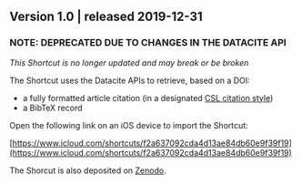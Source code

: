 ## Version 1.0 | released 2019-12-31

### NOTE: DEPRECATED DUE TO CHANGES IN THE DATACITE API

*This Shortcut is no longer updated and may break or be broken*

The Shortcut uses the Datacite APIs to retrieve, based on a DOI:

* a fully formatted article citation (in a designated [CSL citation style](https://github.com/citation-style-language/styles))
* a BibTeX record 

Open the following link on an iOS device to import the Shortcut:

[https://www.icloud.com/shortcuts/f2a637092cda4d13ae84db60e9f39f19](https://www.icloud.com/shortcuts/f2a637092cda4d13ae84db60e9f39f19)

The Shorcut is also deposited on [Zenodo](https://zenodo.org/record/3555602#.XgvrWi9OmfA).